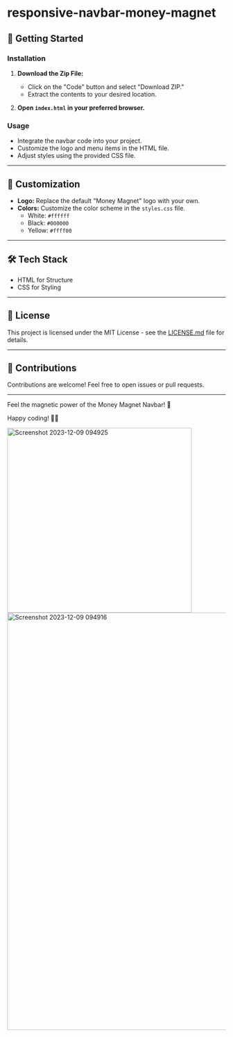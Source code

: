 # responsive-navbar-money-magnet

## 🚀 Getting Started

### Installation

1. **Download the Zip File:**
   - Click on the "Code" button and select "Download ZIP."
   - Extract the contents to your desired location.

2. **Open `index.html` in your preferred browser.**

### Usage

- Integrate the navbar code into your project.
- Customize the logo and menu items in the HTML file.
- Adjust styles using the provided CSS file.

---

## 🎨 Customization

- **Logo:** Replace the default "Money Magnet" logo with your own.
- **Colors:** Customize the color scheme in the `styles.css` file.
  - White: `#ffffff`
  - Black: `#000000`
  - Yellow: `#ffff00`

---

## 🛠️ Tech Stack

- HTML for Structure
- CSS for Styling

---

## 📄 License

This project is licensed under the MIT License - see the [LICENSE.md](LICENSE.md) file for details.

---

## 🤝 Contributions

Contributions are welcome! Feel free to open issues or pull requests.

---

Feel the magnetic power of the Money Magnet Navbar! 🚀

Happy coding! 💸🌟

<img width="425" alt="Screenshot 2023-12-09 094925" src="https://github.com/elijahgummer/responsive-navbar-money-magnet/assets/96103526/9842e333-1f23-4a75-a1cf-f7a6837360ec">
<img width="960" alt="Screenshot 2023-12-09 094916" src="https://github.com/elijahgummer/responsive-navbar-money-magnet/assets/96103526/09c3e92a-e163-4489-8966-6d155acf13d2">
